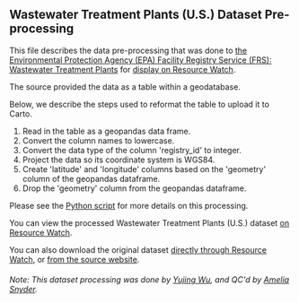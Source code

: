 ## Wastewater Treatment Plants (U.S.) Dataset Pre-processing
This file describes the data pre-processing that was done to [the Environmental Protection Agency (EPA) Facility Registry Service (FRS): Wastewater Treatment Plants](https://catalog.data.gov/dataset/epa-facility-registry-service-frs-wastewater-treatment-plants) for [display on Resource Watch](https://resourcewatch.org/data/explore/a8581e62-63dd-4973-bb2a-b29552ad9e37).

The source provided the data as a table within a geodatabase.

Below, we describe the steps used to reformat the table to upload it to Carto.

1. Read in the table as a geopandas data frame.
2. Convert the column names to lowercase.
3. Convert the data type of the column 'registry_id' to integer.
4. Project the data so its coordinate system is WGS84.
5. Create 'latitude' and 'longitude' columns based on the 'geometry' column of the geopandas dataframe.
6. Drop the 'geometry' column from the geopandas dataframe.

Please see the [Python script](https://github.com/resource-watch/data-pre-processing/blob/master/wat_026_rw1_wastewater_treatment_plants/wat_026_rw1_wastewater_treatment_plants_processing.py) for more details on this processing.

You can view the processed Wastewater Treatment Plants (U.S.) dataset [on Resource Watch](https://resourcewatch.org/data/explore/a8581e62-63dd-4973-bb2a-b29552ad9e37).

You can also download the original dataset [directly through Resource Watch](https://wri-public-data.s3.amazonaws.com/resourcewatch/wat_026_rw1_wastewater_treatment_plants.zip), or [from the source website](https://hifld-geoplatform.opendata.arcgis.com/datasets/environmental-protection-agency-epa-facility-registry-service-frs-wastewater-treatment-plants/data).

###### Note: This dataset processing was done by [Yujing Wu](https://www.wri.org/profile/yujing-wu), and QC'd by [Amelia Snyder](https://www.wri.org/profile/amelia-snyder).
